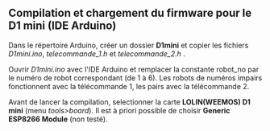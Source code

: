 ## Compilation et chargement du firmware pour le D1 mini (IDE Arduino)
Dans le répertoire Arduino, créer un dossier __D1mini__ et copier les fichiers _D1mini.ino_, _telecommande_1.h_ et _telecommande_2.h_ . 

Ouvrir _D1mini.ino_ avec l'IDE Arduino et remplacer la constante robot_no par le numéro de robot correspondant (de 1 à 6). Les robots de numéros impairs fonctionnent avec la télécommande 1, les pairs avec la télécommande 2.

Avant de lancer la compilation, selectionner la carte __LOLIN(WEEMOS) D1 mini__ (menu _tools>board_). Il est à priori possible de choisir __Generic ESP8266 Module__ (non testé).
